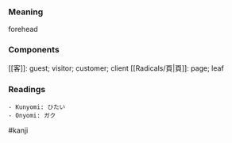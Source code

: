 ### Meaning

forehead

### Components

[[客]]: guest; visitor; customer; client [[Radicals/頁|頁]]: page; leaf

### Readings

```
- Kunyomi: ひたい
- Onyomi: ガク
```

#kanji